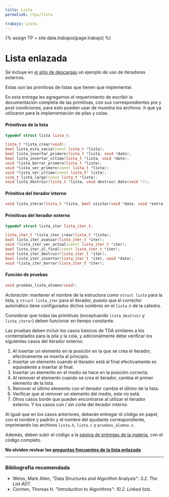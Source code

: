```yaml
---
title: Lista
permalink: /tps/lista

trabajo: Lista
---
```

{% assign TP = site.data.trabajos[page.trabajo] %}

Lista enlazada
==============

Se incluye en [el sitio de descargas]({{site.skel}}) un ejemplo de uso de iteradores externos.

Estas son las primitivas de listas que tienen que implementar.

En esta entrega les agregamos el requerimiento de escribir la documentación completa de las primitivas, con sus correspondientes pre y post condiciones, para esto pueden usar de muestra los archivos .h que ya utilizaron para la implementación de pilas y colas.

#### Primitivas de la lista
``` cpp
typedef struct lista lista_t;

lista_t *lista_crear(void);
bool lista_esta_vacia(const lista_t *lista);
bool lista_insertar_primero(lista_t *lista, void *dato);
bool lista_insertar_ultimo(lista_t *lista, void *dato);
void *lista_borrar_primero(lista_t *lista);
void *lista_ver_primero(const lista_t *lista);
void *lista_ver_ultimo(const lista_t* lista);
size_t lista_largo(const lista_t *lista);
void lista_destruir(lista_t *lista, void destruir_dato(void *));
```

#### Primitiva del iterador interno
``` cpp
void lista_iterar(lista_t *lista, bool visitar(void *dato, void *extra), void *extra);
```

#### Primitivas del iterador externo
``` cpp
typedef struct lista_iter lista_iter_t;

lista_iter_t *lista_iter_crear(lista_t *lista);
bool lista_iter_avanzar(lista_iter_t *iter);
void *lista_iter_ver_actual(const lista_iter_t *iter);
bool lista_iter_al_final(const lista_iter_t *iter);
void lista_iter_destruir(lista_iter_t *iter);
bool lista_iter_insertar(lista_iter_t *iter, void *dato);
void *lista_iter_borrar(lista_iter_t *iter);
```

#### Función de pruebas
``` cpp
void pruebas_lista_alumno(void);
```

_Aclaración_: mantener el nombre de la estructura como `struct lista` para la lista, y `struct lista_iter` para el iterador, puesto que el corrector automático tiene configurados dichos nombres en el `lista.h` de la cátedra.

Considerar que todas las primitivas (exceptuando `lista_destruir` y `lista_iterar`) deben funcionar en tiempo constante.

Las pruebas deben incluir los casos básicos de TDA similares a los contemplados para la pila y la cola, y adicionalmente debe verificar los siguientes casos del iterador externo:
1. Al insertar un elemento en la posición en la que se crea el iterador, efectivamente se inserta al principio.
1. Insertar un elemento cuando el iterador está al final efectivamente es equivalente a insertar al final.
1. Insertar un elemento en el medio se hace en la posición correcta.
1. Al remover el elemento cuando se crea el iterador, cambia el primer elemento de la lista.
1. Remover el último elemento con el iterador cambia el último de la lista.
1. Verificar que al remover un elemento del medio, este no está.
1. Otros casos borde que pueden encontrarse al utilizar el iterador externo.
Y los casos con / sin corte del iterador interno. 

Al igual que en los casos anteriores, deberán entregar el código en papel, con el nombre y padrón y el nombre del ayudante correspondiente, imprimiendo los archivos `lista.h`, `lista.c` y `pruebas_alumno.c`.

Además, deben subir el código a la [página de entregas de la materia]({{site.entregas}}), con el código completo.

**No olviden revisar las [preguntas frecuentes de la lista enlazada](/algo2/faq/lista-enlazada)**

---
### Bibliografia recomendada
* Weiss, Mark Allen, "Data Structures and Algorithm Analysis": *3.2. The List ADT*.
* Cormen, Thomas H. "Introduction to Algorithms": *10.2. Linked lists*.
